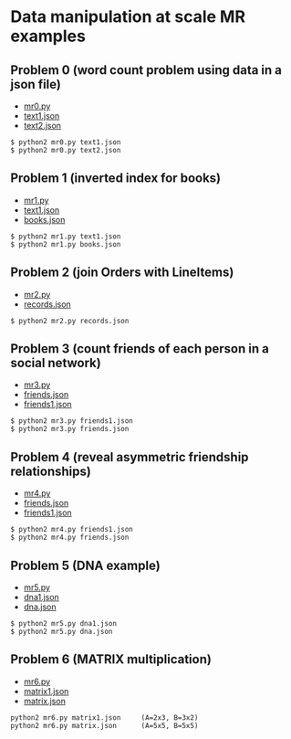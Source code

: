 # Data manipulation at scale MR examples


## Problem 0 (word count problem using data in a json file)

* [mr0.py](./mr0.py)
* [text1.json](./text1.json)
* [text2.json](./text2.json)

```{sh}
$ python2 mr0.py text1.json
$ python2 mr0.py text2.json 
```

## Problem 1 (inverted index for books)

* [mr1.py](./mr1.py)
* [text1.json](./text1.json)
* [books.json](./books.json)

```{sh}
$ python2 mr1.py text1.json 
$ python2 mr1.py books.json 
```

## Problem 2 (join Orders with LineItems)

* [mr2.py](./mr2.py)
* [records.json](./records.json)

```{sh}
$ python2 mr2.py records.json 
```

## Problem 3 (count friends of each person in a social network)

* [mr3.py](./mr3.py)
* [friends.json](./friends.json)
* [friends1.json](./friends1.json)

```{sh}
$ python2 mr3.py friends1.json 
$ python2 mr3.py friends.json 
```

## Problem 4 (reveal asymmetric friendship relationships)

* [mr4.py](./mr4.py)
* [friends.json](./friends.json)
* [friends1.json](./friends1.json)

```{sh}  
$ python2 mr4.py friends1.json 
$ python2 mr4.py friends.json
```

## Problem 5 (DNA example)

* [mr5.py](./mr5.py)
* [dna1.json](./dna1.json)
* [dna.json](./dna.json)

```{sh}
$ python2 mr5.py dna1.json
$ python2 mr5.py dna.json
```

## Problem 6 (MATRIX multiplication)

* [mr6.py](./mr6.py)
* [matrix1.json](./matrix1.json)
* [matrix.json](./matrix.json)

```{sh}
python2 mr6.py matrix1.json     (A=2x3, B=3x2)
python2 mr6.py matrix.json      (A=5x5, B=5x5)
```
